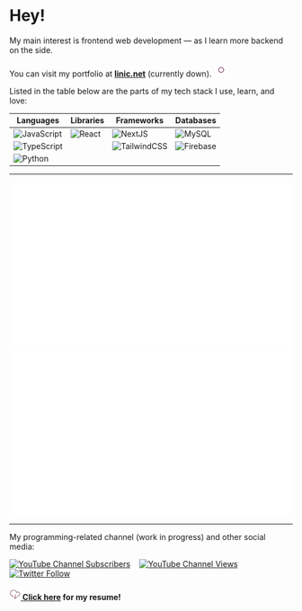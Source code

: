 # Hey! 

My main interest is frontend web development — as I learn more backend on the side.

<p>
  You can visit my portfolio at <strong><a href="http://linic.net">linic.net</a></strong> (currently down).
<img src="images/rings.svg" alt="animation" width="25"/>
</p>

Listed in the table below are the parts of my tech stack I use, learn, and love:

| Languages | Libraries | Frameworks | Databases |
| --------- | --------- | ---------- | --------- |
| ![JavaScript](https://img.shields.io/badge/javascript-%23323330.svg?style=for-the-badge&logo=javascript&logoColor=%23F7DF1E) | ![React](https://img.shields.io/badge/react-%2320232a.svg?style=for-the-badge&logo=react&logoColor=%2361DAFB) | ![NextJS](https://camo.githubusercontent.com/a2ef46f4aec1799b4366d5dd9e4cc60c250b9a4a1e0a4cea21bae63660b63a25/68747470733a2f2f696d672e736869656c64732e696f2f62616467652f6e6578742e6a732d3030303030303f7374796c653d666f722d7468652d6261646765266c6f676f3d6e657874646f746a73266c6f676f436f6c6f723d7768697465) | ![MySQL](https://img.shields.io/badge/mysql-%2300f.svg?style=for-the-badge&logo=mysql&logoColor=white) |
| ![TypeScript](https://img.shields.io/badge/typescript-%23007ACC.svg?style=for-the-badge&logo=typescript&logoColor=white) |  | ![TailwindCSS](https://img.shields.io/badge/tailwindcss-%2338B2AC.svg?style=for-the-badge&logo=tailwind-css&logoColor=white) | ![Firebase](https://img.shields.io/badge/firebase-%23039BE5.svg?style=for-the-badge&logo=firebase) |
| ![Python](https://img.shields.io/badge/python-3670A0?style=for-the-badge&logo=python&logoColor=ffdd54) |  |  |  |

<!--
|  |  |  |  |
-->

<hr>

![](https://raw.githubusercontent.com/MarinoLinic/MarinoLinic/main/generated/overview.svg#gh-dark-mode-only)
![](https://raw.githubusercontent.com/MarinoLinic/MarinoLinic/main/generated/languages.svg#gh-dark-mode-only)

<hr>


My programming-related channel (work in progress) and other social media:

[![YouTube Channel Subscribers](https://img.shields.io/youtube/channel/subscribers/UC-TXTkze3ZC7WBtzg6Z99jg?style=social)](https://www.youtube.com/channel/UC-TXTkze3ZC7WBtzg6Z99jg) ‎ ‎ ‎ [![YouTube Channel Views](https://img.shields.io/youtube/channel/views/UC-TXTkze3ZC7WBtzg6Z99jg?style=social)](https://www.youtube.com/channel/UC-TXTkze3ZC7WBtzg6Z99jg) ‎ ‎ ‎ [![Twitter Follow](https://img.shields.io/twitter/follow/MarinoLinic?style=social)](https://twitter.com/MarinoLinic)

<h4><a href="https://drive.google.com/file/d/15ffZXAg4IqIg1fzHCM4SEfwhwbkx_hsq/view?usp=sharing"><img src="images/download.svg" alt="animation" width="20"/> Click here</a> for my resume!</h4>

<!--
![My GitHub Activity](images/userstats.svg)
[![My GitHub stats](https://github-readme-stats.vercel.app/api?username=MarinoLinic&count_private=true)](https://github.com/MarinoLinic/github-readme-stats)
-->
